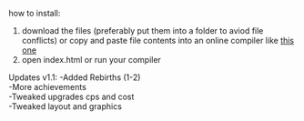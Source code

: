 how to install:  
1. download the files (preferably put them into a folder to aviod file conflicts)
or copy and paste file contents into an online compiler like [this one](https://onecompiler.com/html/)
2. open index.html or run your compiler

Updates v1.1:
-Added Rebirths (1-2)  
-More achievements  
-Tweaked upgrades cps and cost  
-Tweaked layout and graphics
